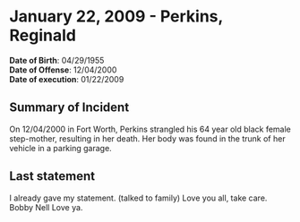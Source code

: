 # January 22, 2009 - Perkins, Reginald

**Date of Birth**: 04/29/1955<br/>
**Date of Offense**: 12/04/2000<br/>
**Date of execution**: 01/22/2009<br/>

## Summary of Incident
On 12/04/2000 in Fort Worth, Perkins strangled his 64 year old black female step-mother, resulting in her death. Her body was found in the trunk of her vehicle in a parking garage.

## Last statement
I already gave my statement. (talked to family) Love you all, take care. Bobby Nell Love ya.